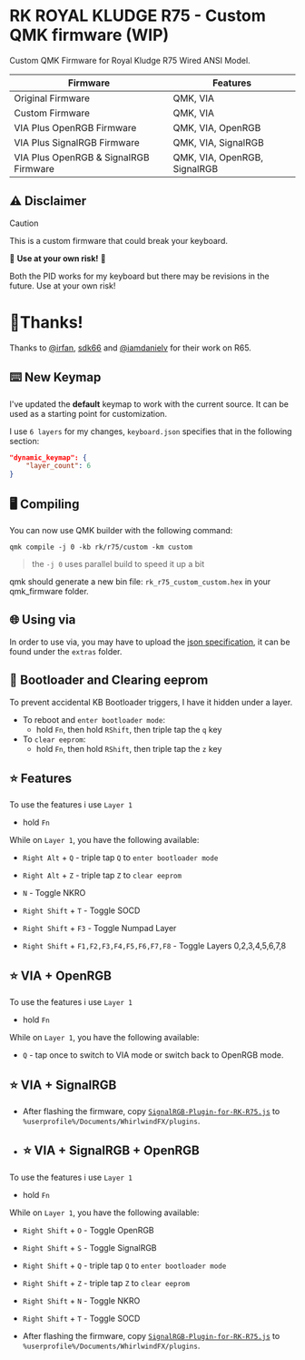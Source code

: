 # RK ROYAL KLUDGE R75 - Custom QMK firmware (WIP)
Custom QMK Firmware for Royal Kludge R75 Wired ANSI Model.

| Firmware        | Features              |
|---------------|-----------------------|
| Original Firmware   | QMK, VIA      | 
| Custom Firmware   | QMK, VIA      | 
| VIA Plus OpenRGB Firmware   | QMK, VIA, OpenRGB     | 
| VIA Plus SignalRGB Firmware   | QMK, VIA, SignalRGB     | 
| VIA Plus OpenRGB & SignalRGB Firmware   | QMK, VIA, OpenRGB, SignalRGB     | 

## ⚠️ Disclaimer
> [!CAUTION]
> This is a custom firmware that could break your keyboard.
>
> 🛑 **Use at your own risk!** 🛑
>
> Both the PID works for my keyboard but there may be revisions in the future. Use at your own risk!

# 🥳Thanks!
Thanks to [@irfan](https://github.com/irfanjmdn/), [sdk66](https://github.com/sdk66/) and [@iamdanielv](https://github.com/iamdanielv) for their work on R65.

## ⌨️ New Keymap

I've updated the **default** keymap to work with the current source. It can be used as a starting point for customization.

I use `6 layers` for my changes, `keyboard.json` specifies that in the following section:

```json
"dynamic_keymap": {
    "layer_count": 6
}
```

## 🖥️ Compiling

You can now use QMK builder with the following command:

```shell
qmk compile -j 0 -kb rk/r75/custom -km custom
```

> the `-j 0` uses parallel build to speed it up a bit

qmk should generate a new bin file: `rk_r75_custom_custom.hex` in your qmk_firmware folder.

## 🌐 Using via

In order to use via, you may have to upload the [json specification](Custom%20VIA%20Layout.json), it can be found under the `extras` folder.

## 🥾 Bootloader and Clearing eeprom

To prevent accidental KB Bootloader triggers, I have it hidden under a layer.

- To reboot and `enter bootloader mode`:
  - hold `Fn`, then hold `RShift`, then triple tap the `q` key
- To `clear eeprom`:
  - hold `Fn`, then hold `RShift`, then triple tap the `z` key

## ⭐ Features

To use the features i use `Layer 1`
- hold `Fn`

While on `Layer 1`, you have the following available:

- `Right Alt` + `Q` - triple tap `Q` to `enter bootloader mode`
- `Right Alt` + `Z` - triple tap `Z` to `clear eeprom`

- `N` - Toggle NKRO
- `Right Shift` + `T` - Toggle SOCD
- `Right Shift` + `F3` - Toggle Numpad Layer
- `Right Shift` + `F1,F2,F3,F4,F5,F6,F7,F8` - Toggle Layers 0,2,3,4,5,6,7,8

## ⭐ VIA + OpenRGB
To use the features i use `Layer 1`
- hold `Fn`

While on `Layer 1`, you have the following available:

-  `Q` - tap once to switch to VIA mode or switch back to OpenRGB mode.

## ⭐ VIA + SignalRGB

-  After flashing the firmware, copy [`SignalRGB-Plugin-for-RK-R75.js`](SignalRGB%20Plugin%20for%20RK%20R75.js) to `%userprofile%/Documents/WhirlwindFX/plugins`.

-  ## ⭐ VIA + SignalRGB + OpenRGB

To use the features i use `Layer 1`
- hold `Fn`

While on `Layer 1`, you have the following available:

- `Right Shift` + `O` - Toggle OpenRGB
- `Right Shift` + `S` - Toggle SignalRGB

- `Right Shift` + `Q` - triple tap `Q` to `enter bootloader mode`
- `Right Shift` + `Z` - triple tap `Z` to `clear eeprom`

- `Right Shift` + `N` - Toggle NKRO
- `Right Shift` + `T` - Toggle SOCD

-  After flashing the firmware, copy [`SignalRGB-Plugin-for-RK-R75.js`](SignalRGB%20Plugin%20for%20RK%20R75.js) to `%userprofile%/Documents/WhirlwindFX/plugins`.
